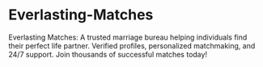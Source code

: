 # Everlasting-Matches
Everlasting Matches: A trusted marriage bureau helping individuals find their perfect life partner. Verified profiles, personalized matchmaking, and 24/7 support. Join thousands of successful matches today!
